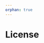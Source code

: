 ```yaml
---
orphan: true
---
```


# License

```{include} ../LICENSE

```
                                                                                                                                                                                                                                                                                                                                                                                                                                   